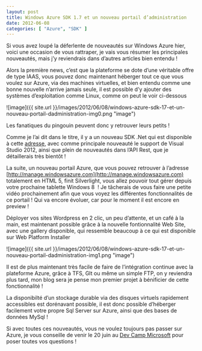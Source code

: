 ```yaml
---
layout: post
title: Windows Azure SDK 1.7 et un nouveau portail d’administration
date: 2012-06-08
categories: [ "Azure", "SDK" ]
---
```


Si vous avez loupé la déferlente de nouveautés sur Windows Azure hier, voici une occasion de vous rattraper, je vais vous résumer les principales nouveautés, mais j’y reviendrais dans d’autres articles bien entendu !

Alors la première news, c’est que la plateforme se dote d’une véritable offre de type IAAS, vous pouvez donc maintenant héberger tout ce que vous voulez sur Azure, via des machines virtuelles, et bien entendu comme une bonne nouvelle n’arrive jamais seule, il est possible d’y ajouter des systèmes d’exploitation comme Linux, comme on peut le voir ci-dessous

![image]({{ site.url }}/images/2012/06/08/windows-azure-sdk-17-et-un-nouveau-portail-dadministration-img0.png "image")

Les fanatiques du pingouin peuvent donc y retrouver leurs petits !

Comme je l’ai dit dans le titre, il y a un nouveau SDK .Net qui est disponible à cette [adresse](http://www.microsoft.com/en-us/download/details.aspx?id=29988), avec comme principale nouveauté le support de Visual Studio 2012, ainsi que plein de nouveautés dans l’API Rest, que je détaillerais très bientôt !

La suite, un nouveau portail Azure, que vous pouvez retrouver à l’adresse [http://manage.windowsazure.com](http://manage.windowsazure.com) totalement en HTML 5, finit Silverlight, vous allez pouvoir tout gérer depuis votre prochaine tablette Windows 8  ! Je tâcherais de vous faire une petite vidéo prochainement afin que vous voyez les différentes fonctionnalités de ce portail ! Qui va encore évoluer, car pour le moment il est encore en preview !

Déployer vos sites Wordpress en 2 clic, un peu d’attente, et un café à la main, est maintenant possible grâce à la nouvelle fontionnalité Web Site, avec une gallery disponible, qui ressemble beaucoup à ce qui est disponible sur Web Platform Installer

![image]({{ site.url }}/images/2012/06/08/windows-azure-sdk-17-et-un-nouveau-portail-dadministration-img1.png "image")

Il est de plus maintenant très facile de faire de l’intégration continue avec la plateforme Azure, grâce à TFS, GIt ou même un simple FTP, on y reviendra plus tard, mon blog sera je pense mon premier projet à bénificier de cette fonctionnalité !

La disponibilté d’un stockage durable via des disques virtuels rapidement accessibles est dorénavant possible, il est donc possible d’héberger facilement votre propre Sql Server sur Azure, ainsi que des bases de données MySql !

Si avec toutes ces nouveautés, vous ne voulez toujours pas passer sur Azure, je vous conseille de venir le 20 juin au [Dev Camp Microsoft](https://msevents.microsoft.com/CUI/EventDetail.aspx?EventID=1032513192&Culture=fr-FR) pour poser toutes vos questions !